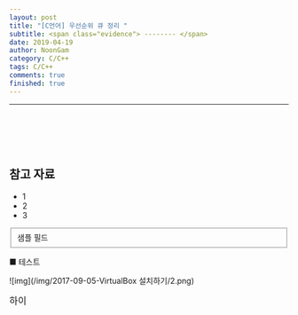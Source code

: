 ```yaml
---
layout: post
title: "[C언어] 우선순위 큐 정리 "
subtitle: <span class="evidence"> -------- </span>
date: 2019-04-19
author: NoonGam
category: C/C++
tags: C/C++
comments: true
finished: true
---
```


---

##







<br><br><br>

## 참고 자료
* 1
* 2
* 3


<fieldset id="gpg-fieldset">
 샘플 필드
</fieldset>  


■ 테스트

![img](/img/2017-09-05-VirtualBox 설치하기/2.png)

<span class="evidence"><big>   하이   </big></span>

